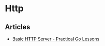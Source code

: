 # Http

## Articles
- [Basic HTTP Server - Practical Go Lessons](https://www.practical-go-lessons.com/chap-26-basic-http-server)